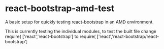 # react-bootstrap-amd-test

A basic setup for quickly testing [react-bootstrap](https://github.com/react-bootstrap/react-bootstrap) in an AMD environment.

This is currently testing the individual modules, to test the built file change
	require( ['react','react-bootstrap']
to
	require( ['react','react-bootstrap/react-bootstrap']
